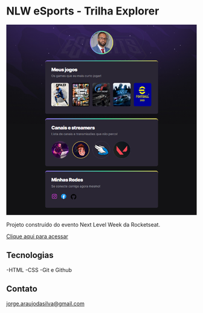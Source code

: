 # NLW eSports - Trilha Explorer

![preview](./github/preview.png)

Projeto construído do evento Next Level Week da Rocketseat.

[Clique aqui para acessar](https://jorgearaujo0.github.io/nlw-esports-explorer/)

## Tecnologias

-HTML
-CSS
-Git e Github

## Contato

jorge.araujodasilva@gmail.com

